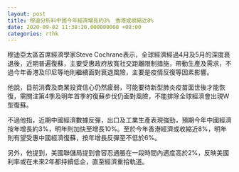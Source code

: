 ```yaml
---
layout: post
title: 穆迪分析料中國今年經濟增長約3%　香港或收縮近8%
date: 2020-09-02 11:38:20.000000000 +08:00
categories: rthk
---
```


穆迪亞太區首席經濟學家Steve Cochrane表示，全球經濟經過4月及5月的深度衰退後，近期普遍復蘇，主要受惠政府放寬社交距離限制措施，帶動生產及需求，不過今年香港及印尼等地則繼續面對衰退風險，主要是疫情反復等因素影響。

他說，目前消費及商業投資信心仍然疲弱，可能要待新型肺炎疫苗面世後才能恢復，需關注第4季及明年首季的復蘇步伐仍面對風險，不能排除全球經濟會出現W型復蘇。

不過他指，近期中國經濟數據反彈，出口及工業生產表現強勁，預期今年中國經濟按年增長約3%，明年則加快至增長10%。至於今年香港經濟或收縮近8%，明年則有望受惠中國經濟復蘇，按年增長反彈至不低於6%。

另外，他提到，美國聯儲局提到會容忍通脹在一段時間內適度高於2%，反映美國利率或在未來2年都持續低企，直至經濟重拾軌道。
